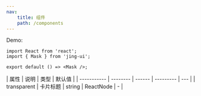 ```yaml
---
nav:
    title: 组件
    path: /components
---
```


Demo:

```tsx
import React from 'react';
import { Mask } from 'jing-ui';

export default () => <Mask />;
```

| 属性        | 说明     | 类型   | 默认值    |
| ----------- | -------- | ------ | --------- | --- |
| transparent | 卡片标题 | string | ReactNode | -   |
